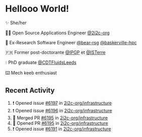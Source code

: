 # Hellooo World!

✨ She/her

👩‍💻 Open Source Applications Engineer [@2i2c-org](https://2i2c.org/)

🐻 Ex-Research Software Engineer [@bear-rsg](https://github.com/bear-rsg) [@baskerville-hpc](https://github.com/baskerville-hpc) 

🇫🇷 Former post-doctorante [@IPGP](https://github.com/IPGP) et [@ISTerre](https://www.isterre.fr/) 

💧 PhD graduate [@CDTFluidsLeeds](https://fluid-dynamics.leeds.ac.uk/) 

⌨️ Mech keeb enthusiast 

## Recent Activity 

<!--START_SECTION:activity-->
1. ❗ Opened issue [#6197](https://github.com/2i2c-org/infrastructure/issues/6197) in [2i2c-org/infrastructure](https://github.com/2i2c-org/infrastructure)
2. ❗ Opened issue [#6196](https://github.com/2i2c-org/infrastructure/issues/6196) in [2i2c-org/infrastructure](https://github.com/2i2c-org/infrastructure)
3. 🎉 Merged PR [#6195](https://github.com/2i2c-org/infrastructure/pull/6195) in [2i2c-org/infrastructure](https://github.com/2i2c-org/infrastructure)
4. 💪 Opened PR [#6195](https://github.com/2i2c-org/infrastructure/pull/6195) in [2i2c-org/infrastructure](https://github.com/2i2c-org/infrastructure)
5. ❗ Opened issue [#6191](https://github.com/2i2c-org/infrastructure/issues/6191) in [2i2c-org/infrastructure](https://github.com/2i2c-org/infrastructure)
<!--END_SECTION:activity-->
